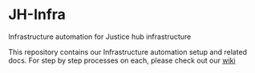 # JH-Infra
Infrastructure automation for Justice hub infrastructure 

This repository contains our Infrastructure automation setup and related docs.
For step by step processes on each, please check out our [wiki](https://github.com/CivicDataLab/JH-Infra/wiki)
